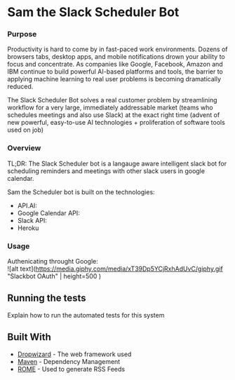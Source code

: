 # Sam the Slack Scheduler Bot

### Purpose

Productivity is hard to come by in fast-paced work environments. Dozens of browsers tabs, desktop apps, and mobile notifications drown your ability to focus and concentrate. As companies like Google, Facebook, Amazon and IBM continue to build powerful AI-based platforms and tools, the barrier to applying machine learning to real user problems is becoming dramatically reduced. 

The Slack Scheduler Bot solves a real customer problem by streamlining workflow for a very large, immediately addressable market (teams who schedules meetings and also use Slack) at the exact right time (advent of new powerful, easy-to-use AI technologies + proliferation of software tools used on job)


### Overview

TL;DR: The Slack Scheduler bot is a langauge aware intelligent slack bot for scheduling reminders and meetings with other slack users in google calendar. 

Sam the Scheduler bot is built on the technologies:
  - API.AI:
  - Google Calendar API:
  - Slack API:
  - Heroku


### Usage

Authenicating throught Google:  
![alt text](https://media.giphy.com/media/xT39Dp5YCjRxhAdUvC/giphy.gif "Slackbot OAuth" | height=500 )

## Running the tests

Explain how to run the automated tests for this system


## Built With

* [Dropwizard](http://www.dropwizard.io/1.0.2/docs/) - The web framework used
* [Maven](https://maven.apache.org/) - Dependency Management
* [ROME](https://rometools.github.io/rome/) - Used to generate RSS Feeds





